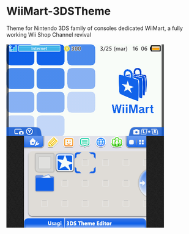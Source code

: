 # WiiMart-3DSTheme
Theme for Nintendo 3DS family of consoles dedicated WiiMart, a fully working Wii Shop Channel revival
<br>
<br>
<img src=preview.png> </img>
